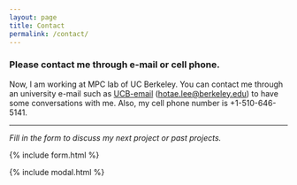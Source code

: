 ```yaml
---
layout: page
title: Contact
permalink: /contact/
---
```

### Please contact me through e-mail or cell phone.

Now, I am working at MPC lab of UC Berkeley. 
You can contact me through an university e-mail such as [UCB-email](mailto:{{site.email}}) (hotae.lee@berkeley.edu) to have some conversations with me. 
Also, my cell phone number is +1-510-646-5141.

---
*Fill in the form to discuss my next project or past projects.*

{% include form.html %}

{% include modal.html %}
